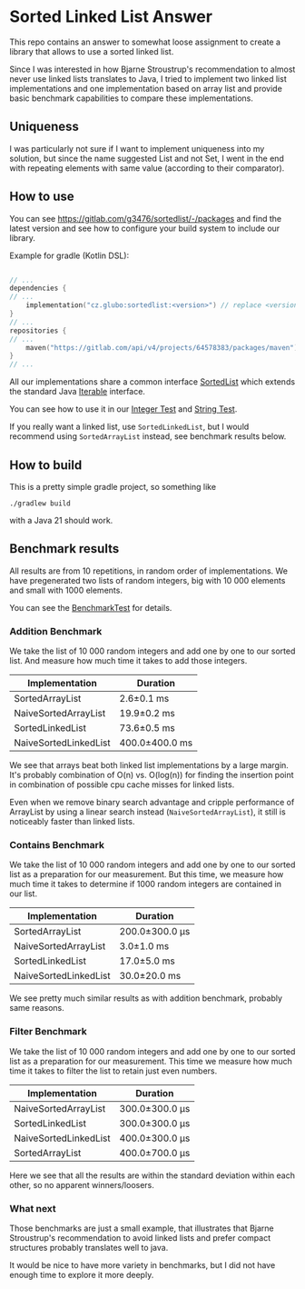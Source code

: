 # Sorted Linked List Answer

This repo contains an answer to somewhat loose assignment to create a library that allows to use a sorted linked list.

Since I was interested in how Bjarne Stroustrup's recommendation to almost never use linked lists translates to Java, I tried to implement two linked list
implementations and one implementation based on array list and provide basic benchmark capabilities to compare these implementations.

## Uniqueness

I was particularly not sure if I want to implement uniqueness into my solution, but since the name suggested List and not Set, I went in the end with repeating
elements with same value (according to their comparator).

## How to use

You can see https://gitlab.com/g3476/sortedlist/-/packages and find the latest version and see how to configure your build system to include our library.

Example for gradle (Kotlin DSL):

```kotlin

// ...
dependencies {
// ...
    implementation("cz.glubo:sortedlist:<version>") // replace <version> with the latest version
}
// ...
repositories {
// ...
    maven("https://gitlab.com/api/v4/projects/64578383/packages/maven")
}
// ...
```

All our implementations share a common
interface [SortedList](https://gitlab.com/g3476/sortedlist/-/blob/main/src/main/java/cz/glubo/SortedList.java?ref_type=heads) which extends the standard
Java [Iterable](https://docs.oracle.com/en/java/javase/21/docs/api/java.base/java/lang/Iterable.html) interface.

You can see how to use it in our [Integer Test](https://gitlab.com/g3476/sortedlist/-/blob/main/src/test/java/cz/glubo/IntTest.java?ref_type=heads)
and [String Test](https://gitlab.com/g3476/sortedlist/-/blob/main/src/test/java/cz/glubo/StringTest.java?ref_type=heads).

If you really want a linked list, use `SortedLinkedList`, but I would recommend using `SortedArrayList` instead, see benchmark results below.

## How to build

This is a pretty simple gradle project, so something like

```shell
./gradlew build
```

with a Java 21 should work.

## Benchmark results

All results are from 10 repetitions, in random order of implementations.
We have pregenerated two lists of random integers, big with 10 000 elements and small with 1000 elements.

You can see the [BenchmarkTest](https://gitlab.com/g3476/sortedlist/-/blob/main/src/test/java/cz/glubo/BenchmarkTest.java?ref_type=heads) for details.

### Addition Benchmark

We take the list of 10 000 random integers and add one by one to our sorted list.
And measure how much time it takes to add those integers.

| Implementation        | Duration       |
|-----------------------|----------------|
| SortedArrayList       | 2.6±0.1 ms     |
| NaiveSortedArrayList  | 19.9±0.2 ms    |
| SortedLinkedList      | 73.6±0.5 ms    |
| NaiveSortedLinkedList | 400.0±400.0 ms |

We see that arrays beat both linked list implementations by a large margin. It's probably combination of O(n) vs. O(log(n)) for finding the insertion point in
combination of possible cpu cache misses for linked lists.

Even when we remove binary search advantage and cripple performance of ArrayList by using a linear search instead (`NaiveSortedArrayList`), it still is noticeably faster than linked lists.

### Contains Benchmark

We take the list of 10 000 random integers and add one by one to our sorted list as a preparation for our measurement.
But this time, we measure how much time it takes to determine if 1000 random integers are contained in our list.

| Implementation        | Duration       |
|-----------------------|----------------|
| SortedArrayList       | 200.0±300.0 µs |
| NaiveSortedArrayList  | 3.0±1.0 ms     |
| SortedLinkedList      | 17.0±5.0 ms    |
| NaiveSortedLinkedList | 30.0±20.0 ms   |

We see pretty much similar results as with addition benchmark, probably same reasons.

### Filter Benchmark

We take the list of 10 000 random integers and add one by one to our sorted list as a preparation for our measurement.
This time we measure how much time it takes to filter the list to retain just even numbers.

| Implementation        | Duration       |
|-----------------------|----------------|
| NaiveSortedArrayList  | 300.0±300.0 µs |
| SortedLinkedList      | 300.0±300.0 µs |
| NaiveSortedLinkedList | 400.0±300.0 µs |
| SortedArrayList       | 400.0±700.0 µs |

Here we see that all the results are within the standard deviation within each other, so no apparent winners/loosers.

### What next

Those benchmarks are just a small example,
that illustrates that Bjarne Stroustrup's recommendation to avoid linked lists
and prefer compact structures probably translates well to java.

It would be nice to have more variety in benchmarks, but I did not have enough time to explore it more deeply.
